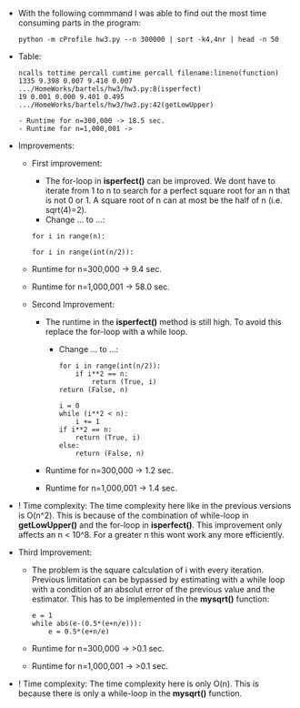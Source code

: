 - With the following commmand I was able to find out the most time consuming parts in the program:
  <br>

  ```
  python -m cProfile hw3.py --n 300000 | sort -k4,4nr | head -n 50
  ```

- Table:
  <br>

  ```
  ncalls tottime percall cumtime percall filename:lineno(function)
  1335 9.398 0.007 9.410 0.007 .../HomeWorks/bartels/hw3/hw3.py:8(isperfect)
  19 0.001 0.000 9.401 0.495 .../HomeWorks/bartels/hw3/hw3.py:42(getLowUpper)
  ```

      - Runtime for n=300,000 -> 18.5 sec.
      - Runtime for n=1,000,001 ->

- Improvements:

  - First improvement:

    - The for-loop in **isperfect()** can be improved. We dont have to iterate from 1 to n to search for a perfect square root for an n that is not 0 or 1. A square root of n can at most be the half of n (i.e. sqrt(4)=2).
    - Change ... to ...:

    ```
    for i in range(n):
    ```

    ```
    for i in range(int(n/2)):
    ```

  - Runtime for n=300,000 -> 9.4 sec.
  - Runtime for n=1,000,001 -> 58.0 sec.

  - Second Improvement:

    - The runtime in the **isperfect()** method is still high. To avoid this replace the for-loop with a while loop.

      - Change ... to ...:

        ```
        for i in range(int(n/2)):
            if i**2 == n:
                return (True, i)
        return (False, n)
        ```

        ```
        i = 0
        while (i**2 < n):
            i += 1
        if i**2 == n:
            return (True, i)
        else:
            return (False, n)
        ```

    - Runtime for n=300,000 -> 1.2 sec.
    - Runtime for n=1,000,001 -> 1.4 sec.

- ! Time complexity: The time complexity here like in the previous versions is O(n^2). This is because of the combination of while-loop in **getLowUpper()** and the for-loop in **isperfect()**. This improvement only affects an n < 10^8. For a greater n this wont work any more efficiently.

- Third Improvement:

  - The problem is the square calculation of i with every iteration. Previous limitation can be bypassed by estimating with a while loop with a condition of an absolut error of the previous value and the estimator. This has to be implemented in the **mysqrt()** function:

    ```
    e = 1
    while abs(e-(0.5*(e+n/e))):
    	e = 0.5*(e+n/e)
    ```

  - Runtime for n=300,000 -> >0.1 sec.
  - Runtime for n=1,000,001 -> >0.1 sec.

- ! Time complexity: The time complexity here is only O(n). This is because there is only a while-loop in the **mysqrt()** function.
